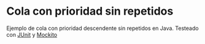 # Cola con prioridad sin repetidos
Ejemplo de cola con prioridad descendente sin repetidos en Java. Testeado con [JUnit](https://junit.org/junit5/) y [Mockito](https://site.mockito.org/)
